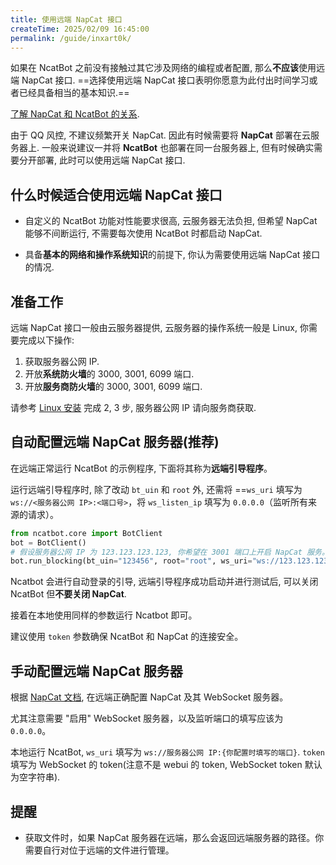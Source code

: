 ```yaml
---
title: 使用远端 NapCat 接口
createTime: 2025/02/09 16:45:00
permalink: /guide/inxart0k/
---
```


如果在 NcatBot 之前没有接触过其它涉及网络的编程或者配置, 那么**不应该**使用远端 NapCat 接口. ==选择使用远端 NapCat 接口表明你愿意为此付出时间学习或者已经具备相当的基本知识.==

[了解 NapCat 和 NcatBot 的关系](./1.%20认识%20NcatBot.md#NcatBot-和-NapCat-的关系).

由于 QQ 风控, 不建议频繁开关 NapCat. 因此有时候需要将 **NapCat** 部署在云服务器上. 一般来说建议一并将 **NcatBot** 也部署在同一台服务器上, 但有时候确实需要分开部署, 此时可以使用远端 NapCat 接口.

## 什么时候适合使用远端 NapCat 接口

- 自定义的 NcatBot 功能对性能要求很高, 云服务器无法负担, 但希望 NapCat 能够不间断运行, 不需要每次使用 NcatBot 时都启动 NapCat.

- 具备**基本的网络和操作系统知识**的前提下, 你认为需要使用远端 NapCat 接口的情况.


## 准备工作

远端 NapCat 接口一般由云服务器提供, 云服务器的操作系统一般是 Linux, 你需要完成以下操作:

1. 获取服务器公网 IP.
2. 开放**系统防火墙**的 3000, 3001, 6099 端口.
3. 开放**服务商防火墙**的 3000, 3001, 6099 端口.

请参考 [Linux 安装](../1.%20快速开始/1.1%20Linux%20安装.md#检查网络环境) 完成 2, 3 步, 服务器公网 IP 请向服务商获取.

## 自动配置远端 NapCat 服务器(推荐)

在远端正常运行 NcatBot 的示例程序, 下面将其称为**远端引导程序**。

运行远端引导程序时, 除了改动 `bt_uin` 和 `root` 外, 还需将 ==`ws_uri` 填写为 `ws://<服务器公网 IP>:<端口号>`，将 `ws_listen_ip` 填写为 `0.0.0.0`（监听所有来源的请求）。

```python
from ncatbot.core import BotClient
bot = BotClient()
# 假设服务器公网 IP 为 123.123.123.123, 你希望在 3001 端口上开启 NapCat 服务。
bot.run_blocking(bt_uin="123456", root="root", ws_uri="ws://123.123.123.123:3001", ws_token="your_token", ws_listen_ip="0.0.0.0")
```

Ncatbot 会进行自动登录的引导, 远端引导程序成功启动并进行测试后, 可以关闭 NcatBot 但**不要关闭 NapCat**.

接着在本地使用同样的参数运行 Ncatbot 即可。

建议使用 `token` 参数确保 NcatBot 和 NapCat 的连接安全。

## 手动配置远端 NapCat 服务器

根据 [NapCat 文档](https://napneko.github.io/), 在远端正确配置 NapCat 及其 WebSocket 服务器。

尤其注意需要 "启用" WebSocket 服务器，以及监听端口的填写应该为 `0.0.0.0`。

本地运行 NcatBot, `ws_uri` 填写为 `ws://服务器公网 IP:{你配置时填写的端口}`. `token` 填写为 WebSocket 的 token(注意不是 webui 的 token, WebSocket token 默认为空字符串).

## 提醒

- 获取文件时，如果 NapCat 服务器在远端，那么会返回远端服务器的路径。你需要自行对位于远端的文件进行管理。
